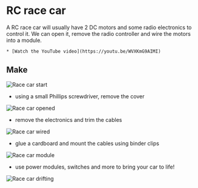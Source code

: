 # RC race car

A RC race car will usually have 2 DC motors and some radio electronics to control it. We can open it, remove the radio controller and wire the motors into a module.

    * [Watch the YouTube video](https://youtu.be/WVXKmG9AIMI)

## Make

![Race car start]({{site.baseurl}}/assets/racecarstart.jpg)

* using a small Phillips screwdriver, remove the cover

![Race car opened]({{site.baseurl}}/assets/racecaropened.jpg)

* remove the electronics and trim the cables

![Race car wired]({{site.baseurl}}/assets/racecarreadytowire.jpg)

* glue a cardboard and mount the cables using binder clips

![Race car module]({{site.baseurl}}/assets/racecarmodule.jpg)

* use power modules, switches and more to bring your car to life!

![Race car drifting]({{site.baseurl}}/assets/racecardrifting.gif)


